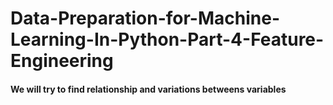 # Data-Preparation-for-Machine-Learning-In-Python-Part-4-Feature-Engineering
#### We will try to find relationship and variations betweens variables
